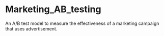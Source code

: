 # Marketing_AB_testing
An A/B test model to measure the effectiveness of a marketing campaign that uses advertisement.
